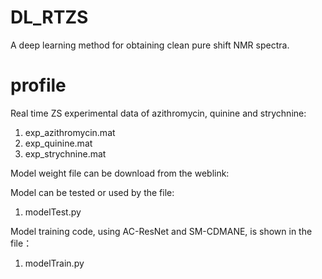# DL_RTZS
A deep learning method for obtaining clean pure shift NMR spectra. 

# profile
Real time ZS experimental data of azithromycin, quinine and strychnine:
1. exp_azithromycin.mat
2. exp_quinine.mat
3. exp_strychnine.mat

Model weight file can be download from the weblink:

Model can be tested or used by the file:
1. modelTest.py

Model training code, using AC-ResNet and SM-CDMANE, is shown in the file：
1. modelTrain.py
